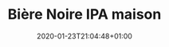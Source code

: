 ---
layout: recipe
date: 2020-01-23T21:04:48+01:00
draft: false    
title:  "Bière Noire IPA maison" # The title of your awesome recipe
image: bamaco-recipe.jpg # Name of image in recipe bundle
#imagecredit: https://placekitten.com/600/800 # URL to image source page, website, or creator
YouTubeID:  # The F2SYDXV1W1w part of https://www.youtube.com/watch?v=F2SYDXV1W1w
authorName: # Name of the recipe/article author
authorURL: # URL of their home website
sourceName: # Name of the source website
sourceURL: # Actual URL of the recipe itself
category: boisson # The type of meal or course your recipe is about. For example: "dinner", "entree", or "dessert".
cuisine: 
tags:
  - bière
  - houblon
  - boisson
yield: 8
prepTime: 2 months
cookTime: 2 hours

ingredients:

directions:
---